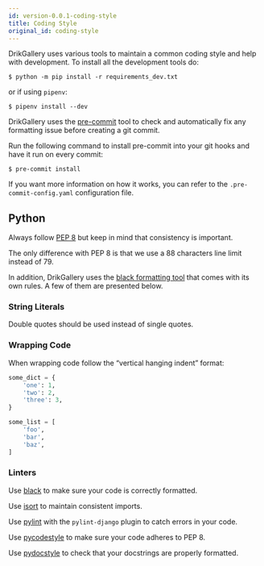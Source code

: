 ```yaml
---
id: version-0.0.1-coding-style
title: Coding Style
original_id: coding-style
---
```


DrikGallery uses various tools to maintain a common coding style and help with development. To install all the development tools do:

```console
$ python -m pip install -r requirements_dev.txt
```

or if using `pipenv`:

```console
$ pipenv install --dev
```

DrikGallery uses the [pre-commit](https://pre-commit.com/#install) tool to check and automatically fix any formatting issue before creating a git commit.

Run the following command to install pre-commit into your git hooks and have it run on every commit:

```console
$ pre-commit install
```

If you want more information on how it works, you can refer to the `.pre-commit-config.yaml` configuration file.

## Python

Always follow [PEP 8](https://www.python.org/dev/peps/pep-0008/) but keep in mind that consistency is important.

The only difference with PEP 8 is that we use a 88 characters line limit instead of 79.

In addition, DrikGallery uses the [black formatting tool](https://github.com/python/black) that comes with its own rules. A few of them are presented below.


### String Literals

Double quotes should be used instead of single quotes.


### Wrapping Code

When wrapping code follow the “vertical hanging indent” format:

```python
some_dict = {
    'one': 1,
    'two': 2,
    'three': 3,
}
```

```python
some_list = [
    'foo',
    'bar',
    'baz',
]
```


### Linters

Use [black](https://github.com/python/black/) to make sure your code is correctly formatted.

Use [isort](https://github.com/timothycrosley/isort) to maintain consistent imports.

Use [pylint](https://www.pylint.org/) with the `pylint-django` plugin to catch errors in your code.

Use [pycodestyle](http://pycodestyle.pycqa.org/en/latest/) to make sure your code adheres to PEP 8.

Use [pydocstyle](http://pydocstyle.pycqa.org/en/latest/) to check that your docstrings are properly formatted.